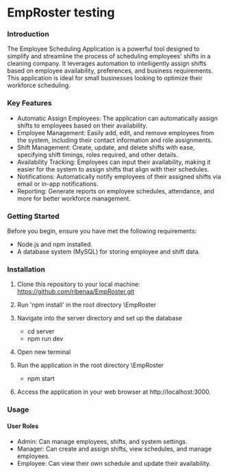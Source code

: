 # EmpRoster testing
 
### Introduction

The Employee Scheduling Application is a powerful tool designed to simplify and streamline the process of scheduling employees' shifts in a cleaning company. It leverages automation to intelligently assign shifts based on employee availability, preferences, and business requirements. This application is ideal for small businesses looking to optimize their workforce scheduling.

### Key Features

- Automatic Assign Employees: The application can automatically assign shifts to employees based on their availability.
- Employee Management: Easily add, edit, and remove employees from the system, including their contact information and role assignments.
- Shift Management: Create, update, and delete shifts with ease, specifying shift timings, roles required, and other details.
- Availability Tracking: Employees can input their availability, making it easier for the system to assign shifts that align with their schedules.
- Notifications: Automatically notify employees of their assigned shifts via email or in-app notifications.
- Reporting: Generate reports on employee schedules, attendance, and more for better workforce management.

### Getting Started

Before you begin, ensure you have met the following requirements:
- Node.js and npm installed.
- A database system (MySQL) for storing employee and shift data.

### Installation

1. Clone this repository to your local machine:
https://github.com/ribenaa/EmpRoster.git

2. Run 'npm install' in the root directory \EmpRoster
  
3. Navigate into the server directory and set up the database
   - cd server
   - npm run dev

4. Open new terminal
   
5. Run the application in the root directory \EmpRoster
   - npm start 

6. Access the application in your web browser at http://localhost:3000.

### Usage

#### User Roles
- Admin: Can manage employees, shifts, and system settings.
- Manager: Can create and assign shifts, view schedules, and manage employees.
- Employee: Can view their own schedule and update their availability.
